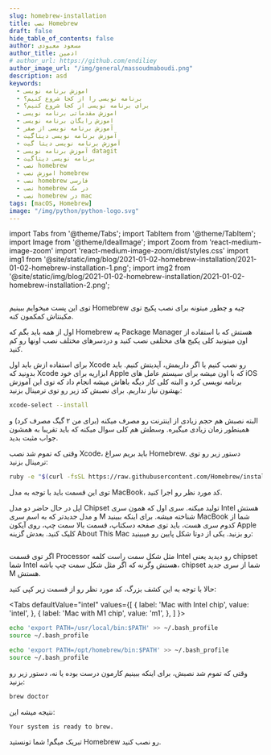 ```yaml
---
slug: homebrew-installation
title: نصب Homebrew
draft: false
hide_table_of_contents: false
author: مسعود معبودی
author_title: ادمین
# author_url: https://github.com/endiliey
author_image_url: "/img/general/massoudmaboudi.png"
description: asd
keywords: 
  - اموزش برنامه نویسی
  - برنامه نویسی را از کجا شروع کنیم؟
  - برای برنامه نویسی از کجا شروع کنیم؟
  - اموزش مقدماتی برنامه نویسی
  - اموزش رایگان برنامه نویسی
  - آموزش برنامه نویسی از صفر
  - آموزش برنامه نویسی دیتاگیت
  - آموزش برنامه نویسی دیتا گیت
  - آموزش برنامه نویسی datagit
  - برنامه نویسی دیتاگیت
  - نصب homebrew
  - اموزش نصب homebrew
  - نصب homebrew فارسی
  - نصب homebrew در مک
  - نصب homebrew در mac
tags: [macOS, Homebrew]
image: "/img/python/python-logo.svg"
---
```

import Tabs from '@theme/Tabs';
import TabItem from '@theme/TabItem';
import Image from '@theme/IdealImage';
import Zoom from 'react-medium-image-zoom'
import 'react-medium-image-zoom/dist/styles.css'
import img1 from '@site/static/img/blog/2021-01-02-homebrew-installation/2021-01-02-homebrew-installation-1.png';
import img2 from '@site/static/img/blog/2021-01-02-homebrew-installation/2021-01-02-homebrew-installation-2.png';

<div className="col padding-vert--lg">
  <Zoom zoomMargin={80}>
    <Image img={img1} />
  </Zoom>
</div>

توی این پست میخوایم ببینیم Homebrew چیه و چطور میتونه برای نصب پکیج توی مکینتاش کمکمون کنه.

<!--truncate-->

اول از همه باید بگم که Homebrew یه Package Manager هستش که با استفاده از اون میتونید کلی پکیج های مختلفی نصب کنید و دردسرهای مختلف نصب اونها رو کم کنید.

برای استفاده ازش باید اول Xcode رو نصب کنیم یا اگر داریمش، آپدیتش کنیم. باید بدونید که Xcode ابزاریه برای خود Apple که با اون میشه برای سیستم عامل های iOS برنامه نویسی کرد و البته کلی کار دیگه باهاش میشه انجام داد که توی این آموزش بهشون نیاز نداریم. برای نصبش کد زیر رو توی ترمینال بزنید:

```bash title="Terminal"
xcode-select --install
```

البته نصبش هم حجم زیادی از اینترنت رو مصرف میکنه (برای من ۲ گیگ مصرف کرد) و همینطور زمان زیادی میگیره. وسطش هم کلی سوال میکنه که باید تقریبا به همشون جواب مثبت بدید.

وقتی که تموم شد نصب Xcode، باید بریم سراغ Homebrew. دستور زیر رو توی ترمینال بزنید:

```bash  title="Terminal"
ruby -e "$(curl -fsSL https://raw.githubusercontent.com/Homebrew/install/master/install)"
```

توی این قسمت باید با توجه به مدل MacBook، کد مورد نظر رو اجرا کنید.

اپل در حال حاضر دو مدل Chipset تولید میکنه. سری اول که همون سری Intel هستش و مدل جدیدتر که به اسم سری M شناخته میشه. برای اینکه ببینید MacBook شما از کدوم سری هست، باید توی صفحه دسکتاپ، قسمت بالا سمت چپ، روی آیکون Apple کلیک کنید. بعدش گزینه About This Mac رو بزنید. یکی از دوتا شکل پایین رو میبینید:

<div className="col padding-vert--lg">
  <Zoom zoomMargin={80}>
    <Image img={img2} />
  </Zoom>
</div>

اگر توی قسمت Processor مثل شکل سمت راست کلمه Intel رو دیدید یعنی chipset شما Intel هستش وگرنه که اگر مثل شکل سمت چپ باشه، chipset شما از سری جدید M هستش.

حالا با توجه به این کشف بزرگ، کد مورد نظر رو از قسمت زیر کپی کنید:

<Tabs
  defaultValue="intel"
  values={[
    { label: 'Mac with Intel chip', value: 'intel', },
    { label: 'Mac with M1 chip', value: 'm1', },
  ]
}>

<TabItem value="intel">

```bash title="Terminal"
echo 'export PATH=/usr/local/bin:$PATH' >> ~/.bash_profile
source ~/.bash_profile
```

</TabItem>
<TabItem value="m1">

```bash title="Terminal"
echo 'export PATH=/opt/homebrew/bin:$PATH' >> ~/.bash_profile
source ~/.bash_profile
```

</TabItem>
</Tabs>

وقتی که تموم شد نصبش، برای اینکه ببینیم کارمون درست بوده یا نه، دستور زیر رو بزنید:

```bash  title="Terminal"
brew doctor
```

نتیجه میشه این:

```bash  title="Terminal"
Your system is ready to brew.
```

تبریک میگم!‌ شما تونستید Homebrew رو نصب کنید.
